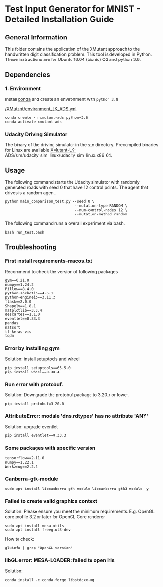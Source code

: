 # Test Input Generator for MNIST - Detailed Installation Guide #

## General Information ##
This folder contains the application of the XMutant approach to the handwritten digit classification problem.
This tool is developed in Python. These instructions are for Ubuntu 18.04 (bionic) OS and python 3.8.

## Dependencies ##

### 1. Environment ###
Install [conda](https://docs.conda.io/en/latest/miniconda.html#) and create an environment with `python 3.8`

[/XMutant/environment_LK_ADS.yml](/XMutant/environment_LK_ADS.yml)

```
conda create -n xmutant-ads python=3.8
conda activate xmutant-ads
```

### Udacity Driving Simulator

The binary of the driving simulator in the `sim` directory. Precompiled binaries for Linux are available [XMutant-LK-ADS/sim/udacity_sim_linux/udacity_sim_linux.x86_64](XMutant-LK-ADS/sim/udacity_sim_linux/udacity_sim_linux.x86_64). 


## Usage ##

The following command starts the Udacity simulator with randomly generated roads with seed 0 that have 12 control points. The agent that drives is a random agent.

```
python main_comparison_test.py --seed 0 \
                                --mutation-type RANDOM \
                                --num-control-nodes 12 \
                                --mutation-method random
```

The following command runs a overall experiment via bash.
```
bash run_test.bash
```
## Troubleshooting ##

### First install requirements-macos.txt
Recommend to check the version of following packages
```
gym==0.21.0
numpy==1.24.2
Pillow==8.4.0
python-socketio==4.5.1
python-engineio==3.11.2
flask==2.0.0
Shapely==1.8.1
matplotlib==3.3.4
descartes==1.1.0
eventlet==0.33.3
pandas
natsort
tf-keras-vis
tqdm
```

### Error by installing gym
Solution: install setuptools and wheel
```
pip install setuptools==65.5.0
pip install wheel==0.38.4
```

### Run error with protobuf. 
Solution: Downgrade the protobuf package to 3.20.x or lower.
```
pip install protobuf=3.20.0
```

### AttributeError: module 'dns.rdtypes' has no attribute 'ANY'
Solution: upgrade  eventlet  
```
pip install eventlet==0.33.3
```

### Some packages with specific version
```
tensorflow==2.11.0
numpy==1.22.1
Werkzeug==2.2.2
```

### Canberra-gtk-module
```
sudo apt install libcanberra-gtk-module libcanberra-gtk3-module -y
```

### Failed to create valid graphics context
Solution: Please ensure you meet the minimum requirements. E.g. OpenGL core profile 3.2 or later for OpenGL Core renderer
```
sudo apt install mesa-utils
sudo apt install freeglut3-dev
```
How to check:
```
glxinfo | grep "OpenGL version"
```

### libGL error: MESA-LOADER: failed to open iris
Solution: 
```
conda install -c conda-forge libstdcxx-ng
```
